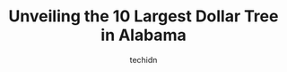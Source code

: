 ---
layout: ampstory
image: https://i0.wp.com/www.depkes.org/wp-content/uploads/2023/06/dollar-tree-0-in-alabama-1685968352.jpeg?resize=640,853
author: techidn
featured: false
description: Discover the impressive array of Dollar Tree options in Alabama, where you can find 10 of the largest Dollar Tree establishments in the area. From renowned classics to hidden gems, Alabama o
title: Unveiling the 10 Largest Dollar Tree in Alabama
cover:
   title: Unveiling the 10 Largest Dollar Tree in Alabama
   subtitle: Rickpate
   background: https://www.depkes.org/wp-content/uploads/2023/06/dollar-tree-0-in-alabama-1685968352.jpeg

pages: 
 - layout: thirds
   top: <h1>#1 Dollar Tree</h1>
   bottom: "<p>I like this store. A lot to choose from and usually the newly different priced items are in full view nearly all the time, so no guesswork. The store was clean, the emplo</p>"
   background: https://www.depkes.org/wp-content/uploads/2023/06/dollar-tree-1-in-alabama-1685968352.jpeg
   backgroundblur: true
 - layout: thirds
   top: <h1>#2 Dollar Tree</h1>
   bottom: "<p>2220 Village Dr, Moody, AL 35004, United States</p>"
   background: https://www.depkes.org/wp-content/uploads/2023/06/dollar-tree-2-in-alabama-1685968353.jpeg
   cta:
      link: https://www.depkes.org/blog/unveiling-the-10-largest-dollar-tree-in-alabama/
      text: Unveiling the 10 Largest Dollar Tree in Alabama
 - layout: thirds
   top: <h1>#3 Dollar Tree</h1>
   bottom: "<p>9116 Parkway E, Birmingham, AL 35206, United States</p>"
   background: https://www.depkes.org/wp-content/uploads/2023/06/dollar-tree-3-in-alabama-1685968353.jpeg
   cta:
      link: https://www.depkes.org/blog/unveiling-the-10-largest-dollar-tree-in-alabama/
      text: Unveiling the 10 Largest Dollar Tree in Alabama
 - layout: thirds
   top: <h1>#4 Dollar Tree</h1>
   bottom: "<p>1053 N Brindlee Mountain Pkwy, Arab, AL 35016, United States</p>"
   background: https://images.unsplash.com/photo-1489694553447-4c9339da310d?ixlib=rb-4.0.3&ixid=MnwxMjA3fDB8MHxwaG90by1wYWdlfHx8fGVufDB8fHx8&auto=format&fit=crop&w=640&h=853&q=80
   cta:
      link: https://www.depkes.org/blog/unveiling-the-10-largest-dollar-tree-in-alabama/
      text: Unveiling the 10 Largest Dollar Tree in Alabama
 - layout: thirds
   top: <h1>#5 Dollar Tree</h1>
   bottom: "<p>22991 John T Reid Pkwy Ste A, Scottsboro, AL 35768, United States</p>"
   background: https://images.unsplash.com/photo-1604871000636-074fa5117945?ixlib=rb-4.0.3&ixid=MnwxMjA3fDB8MHxwaG90by1wYWdlfHx8fGVufDB8fHx8&auto=format&fit=crop&w=640&h=853&q=80
   cta:
      link: https://www.depkes.org/blog/unveiling-the-10-largest-dollar-tree-in-alabama/
      text: Unveiling the 10 Largest Dollar Tree in Alabama
 - layout: thirds
   top: <h1>#6 Dollar Tree</h1>
   bottom: "<p>2008 Veterans Memorial Dr, Birmingham, AL 35214, United States</p>"
   background: https://images.unsplash.com/photo-1620421680010-0766ff230392?ixlib=rb-4.0.3&ixid=MnwxMjA3fDB8MHxwaG90by1wYWdlfHx8fGVufDB8fHx8&auto=format&fit=crop&w=640&h=853&q=80
   cta:
      link: https://www.depkes.org/blog/unveiling-the-10-largest-dollar-tree-in-alabama/
      text: Unveiling the 10 Largest Dollar Tree in Alabama
 - layout: thirds
   top: <h1>#7 Dollar Tree</h1>
   bottom: "<p>5911 Trussville Crossings Pkwy, Birmingham, AL 35235, United States</p>"
   background: https://images.unsplash.com/photo-1546497974-b213c9efb599?ixlib=rb-4.0.3&ixid=MnwxMjA3fDB8MHxwaG90by1wYWdlfHx8fGVufDB8fHx8&auto=format&fit=crop&w=640&h=853&q=80
   cta:
      link: https://www.depkes.org/blog/unveiling-the-10-largest-dollar-tree-in-alabama/
      text: Unveiling the 10 Largest Dollar Tree in Alabama
 - layout: thirds
   middle: Continue reading...
   background: https://images.unsplash.com/photo-1484589065579-248aad0d8b13?ixlib=rb-4.0.3&ixid=MnwxMjA3fDB8MHxwaG90by1wYWdlfHx8fGVufDB8fHx8&auto=format&fit=crop&w=640&h=853&q=80
   cta:
      link: https://www.depkes.org/blog/unveiling-the-10-largest-dollar-tree-in-alabama/
      text: Unveiling the 10 Largest Dollar Tree in Alabama
      
---